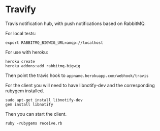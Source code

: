 Travify
=======

Travis notification hub, with push notifications based on RabbitMQ.

For local tests:

	export RABBITMQ_BIGWIG_URL=amqp://localhost

For use with heroku:

	heroku create
	heroku addons:add rabbitmq-bigwig

Then point the travis hook to `appname.herokuapp.com/webhook/travis`

For the client you will need to have libnotify-dev and the corresponding rubygem
installed.

	sudo apt-get install libnotify-dev
	gem install libnotify

Then you can start the client.

	ruby -rubygems receive.rb
